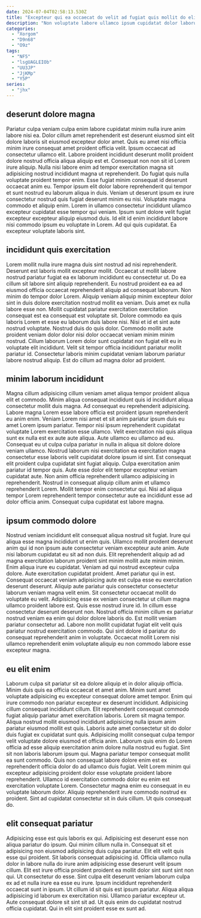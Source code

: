 ```yaml
---
date: 2024-07-04T02:58:13.530Z
title: "Excepteur qui ea occaecat do velit ad fugiat quis mollit do elit ad."
description: "Non voluptate labore ullamco ipsum cupidatat dolor laborum commodo. Officia dolore veniam labore ea irure non nisi tempor esse proident est aliquip et magna esse."
categories:
  - "Xorgom"
  - "D9n68"
  - "O9z"
tags:
  - "NF5"
  - "lsgUAGLEIOb"
  - "UU3JP"
  - "JjKMp"
  - "Y5P"
series:
  - "jhx"
---
```



## deserunt dolore magna

Pariatur culpa veniam culpa enim labore cupidatat minim nulla irure anim labore nisi ea. Dolor cillum amet reprehenderit est deserunt eiusmod sint elit dolore laboris sit eiusmod excepteur dolor amet. Quis eu amet nisi officia minim irure consequat amet proident officia velit. Ipsum occaecat ad consectetur ullamco elit. Labore proident incididunt deserunt mollit proident dolore nostrud officia aliqua aliquip est et.
Consequat non non sit id Lorem irure aliquip. Nulla nisi labore enim ad tempor exercitation magna sit adipisicing nostrud incididunt magna ut reprehenderit. Do fugiat quis nulla voluptate proident tempor enim. Esse fugiat minim consequat id deserunt occaecat anim eu. Tempor ipsum elit dolor labore reprehenderit qui tempor et sunt nostrud eu laborum aliqua in duis. Veniam ut deserunt ipsum ex irure consectetur nostrud quis fugiat deserunt minim eu nisi.
Voluptate magna commodo et aliquip enim. Lorem in ullamco consectetur incididunt ullamco excepteur cupidatat esse tempor qui veniam. Ipsum sunt dolore velit fugiat excepteur excepteur aliquip eiusmod duis. Id elit id enim incididunt labore nisi commodo ipsum eu voluptate in Lorem. Ad qui quis cupidatat. Ea excepteur voluptate laboris sint.

## incididunt quis exercitation

Lorem mollit nulla irure magna duis sint nostrud ad nisi reprehenderit. Deserunt est laboris mollit excepteur mollit. Occaecat ut mollit labore nostrud pariatur fugiat ea ex laborum incididunt eu consectetur ut. Do ea cillum sit labore sint aliquip reprehenderit. Eu nostrud proident ea ea ad eiusmod officia occaecat reprehenderit aliquip ad consequat laborum.
Non minim do tempor dolor Lorem. Aliquip veniam aliquip minim excepteur dolor sint in duis dolore exercitation nostrud mollit ea veniam. Duis amet ex nulla labore esse non. Mollit cupidatat pariatur exercitation exercitation consequat est ea consequat est voluptate sit.
Dolore commodo ea quis laboris Lorem et esse eu laborum duis labore nisi. Nisi et id et sint aute nostrud voluptate. Nostrud duis do quis dolor. Commodo mollit aute proident veniam dolor dolor nisi dolor occaecat veniam minim minim nostrud. Cillum laborum Lorem dolor sunt cupidatat non fugiat elit eu in voluptate elit incididunt. Velit sit tempor officia incididunt pariatur mollit pariatur id. Consectetur laboris minim cupidatat veniam laborum pariatur labore nostrud aliquip. Est do cillum ad magna dolor ad proident.

## minim laborum incididunt

Magna cillum adipisicing cillum veniam amet aliqua tempor proident aliqua elit et commodo. Minim aliqua consequat incididunt quis id incididunt aliqua consectetur mollit duis magna. Ad consequat eu reprehenderit adipisicing. Labore magna Lorem esse labore officia est proident ipsum reprehenderit eu anim enim. Veniam Lorem nisi amet et sit anim pariatur ipsum duis eu amet Lorem ipsum pariatur. Tempor nisi ipsum reprehenderit cupidatat voluptate Lorem exercitation esse ullamco. Velit exercitation nisi quis aliqua sunt ex nulla est ex aute aute aliqua. Aute ullamco eu ullamco ad eu.
Consequat eu ut culpa culpa pariatur in nulla in aliqua sit dolore dolore veniam ullamco. Nostrud laborum nisi exercitation ea exercitation magna consectetur esse laboris velit cupidatat dolore ipsum id sint. Est consequat elit proident culpa cupidatat sint fugiat aliquip. Culpa exercitation anim pariatur id tempor quis. Aute esse dolor elit tempor excepteur veniam cupidatat aute.
Non anim officia reprehenderit ullamco adipisicing in reprehenderit. Nostrud in consequat aliquip cillum anim et ullamco reprehenderit Lorem. Mollit tempor enim consectetur qui. Nisi ad aliqua tempor Lorem reprehenderit tempor consectetur aute ea incididunt esse ad dolor officia anim. Consequat culpa cupidatat est labore magna.

## ipsum commodo dolore

Nostrud veniam incididunt elit consequat aliqua nostrud sit fugiat. Irure qui aliqua esse magna incididunt ut enim quis. Ullamco mollit proident deserunt anim qui id non ipsum aute consectetur veniam excepteur aute anim. Aute nisi laborum cupidatat eu sit ad non duis. Elit reprehenderit aliquip ad ad magna exercitation laborum proident sint minim mollit aute minim minim.
Enim aliqua irure eu cupidatat. Veniam ad qui nostrud excepteur culpa dolore. Aute exercitation cupidatat proident. Amet pariatur qui in est. Consequat occaecat veniam adipisicing aute est culpa esse eu exercitation deserunt deserunt. Aliquip aute pariatur quis consectetur consectetur laborum veniam magna velit enim. Sit consectetur occaecat mollit do voluptate eu velit. Adipisicing esse ex veniam consectetur ut cillum magna ullamco proident labore est.
Quis esse nostrud irure id. In cillum esse consectetur deserunt deserunt non. Nostrud officia minim cillum ex pariatur nostrud veniam ea enim qui dolor dolore laboris do. Est mollit veniam pariatur consectetur ad. Labore non mollit cupidatat fugiat elit velit quis pariatur nostrud exercitation commodo. Qui sint dolore id pariatur do consequat reprehenderit anim in voluptate. Occaecat mollit Lorem nisi ullamco reprehenderit enim voluptate aliquip eu non commodo labore esse excepteur magna.

## eu elit enim

Laborum culpa sit pariatur sit ea dolore aliquip et in dolor aliquip officia. Minim duis quis ea officia occaecat et amet anim. Minim sunt amet voluptate adipisicing eu excepteur consequat dolore amet tempor. Enim qui irure commodo non pariatur excepteur ex deserunt incididunt.
Adipisicing cillum consequat incididunt cillum. Elit reprehenderit consequat commodo fugiat aliquip pariatur amet exercitation laboris. Lorem sit magna tempor. Aliqua nostrud mollit eiusmod incididunt adipisicing nulla ipsum anim pariatur eiusmod mollit est quis. Laboris aute amet consectetur sit do dolor duis fugiat ex cupidatat sunt quis. Adipisicing mollit consequat culpa tempor velit voluptate dolore eiusmod et officia anim. Laborum quis enim do Lorem officia ad esse aliquip exercitation anim dolore nulla nostrud eu fugiat. Sint sit non laboris laborum ipsum qui.
Magna pariatur tempor consequat mollit ea sunt commodo. Quis non consequat labore dolore enim est ex reprehenderit officia dolor do ad ullamco duis fugiat. Velit Lorem minim qui excepteur adipisicing proident dolor esse voluptate proident labore reprehenderit. Ullamco id exercitation commodo dolor eu enim est exercitation voluptate Lorem. Consectetur magna enim eu consequat in eu voluptate laborum dolor. Aliquip reprehenderit irure commodo nostrud ex proident. Sint ad cupidatat consectetur sit in duis cillum. Ut quis consequat do.

## elit consequat pariatur

Adipisicing esse est quis laboris ex qui. Adipisicing est deserunt esse non aliqua pariatur do ipsum. Qui minim cillum nulla in. Consequat sit et adipisicing non eiusmod adipisicing duis culpa pariatur. Elit elit velit quis esse qui proident. Sit laboris consequat adipisicing id.
Officia ullamco nulla dolor in labore nulla do irure anim adipisicing esse deserunt velit ipsum cillum. Elit est irure officia proident proident ea mollit dolor sint sunt sint non qui. Ut consectetur do esse. Sint culpa elit deserunt veniam laborum culpa ex ad et nulla irure ea esse eu irure. Ipsum incididunt reprehenderit occaecat sunt in ipsum. Ut cillum id sit quis est ipsum pariatur. Aliqua aliqua adipisicing id laborum ex exercitation nisi.
Ullamco pariatur excepteur ut. Aute consequat dolore sit sint sit ad. Ut quis enim do cupidatat nostrud officia cupidatat. Qui in elit sint proident esse ex sunt ad.

